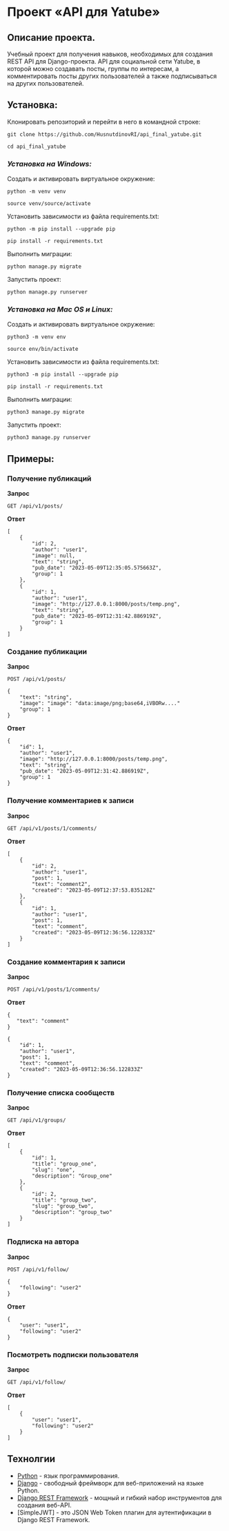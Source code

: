 # Проект «API для Yatube»

## Описание проекта.

Учебный проект для получения навыков, необходимых для создания REST API для Django-проекта.
API для социальной сети Yatube, в которой можно создавать посты, группы по интересам, а 
комментировать посты других пользователей а также подписываться на других пользователей.

## Установка:


Клонировать репозиторий и перейти в него в командной строке:

```
git clone https://github.com/HusnutdinovRI/api_final_yatube.git
```

```
cd api_final_yatube
```

### *Установка на Windows:*

Cоздать и активировать виртуальное окружение:

```
python -m venv venv
```

```
source venv/source/activate
```

Установить зависимости из файла requirements.txt:

```
python -m pip install --upgrade pip
```

```
pip install -r requirements.txt
```

Выполнить миграции:

```
python manage.py migrate
```

Запустить проект:

```
python manage.py runserver
```

### *Установка на Mac OS и Linux:*

Cоздать и активировать виртуальное окружение:

```
python3 -m venv env
```

```
source env/bin/activate
```

Установить зависимости из файла requirements.txt:

```
python3 -m pip install --upgrade pip
```

```
pip install -r requirements.txt
```

Выполнить миграции:

```
python3 manage.py migrate
```

Запустить проект:

```
python3 manage.py runserver
```



## Примеры:

### Получение публикаций

**Запрос**
```
GET /api/v1/posts/
```
**Ответ**
```
[
    {
        "id": 2,
        "author": "user1",
        "image": null,
        "text": "string",
        "pub_date": "2023-05-09T12:35:05.575663Z",
        "group": 1
    },
    {
        "id": 1,
        "author": "user1",
        "image": "http://127.0.0.1:8000/posts/temp.png",
        "text": "string",
        "pub_date": "2023-05-09T12:31:42.886919Z",
        "group": 1
    }
]
```
### Создание публикации

**Запрос**
```
POST /api/v1/posts/
```
```
{
    "text": "string",
    "image": "image": "data:image/png;base64,iVBORw...."
    "group": 1
}
```
**Ответ**
```
{
    "id": 1,
    "author": "user1",
    "image": "http://127.0.0.1:8000/posts/temp.png",
    "text": "string",
    "pub_date": "2023-05-09T12:31:42.886919Z",
    "group": 1
}
```
### Получение комментариев к записи

**Запрос**
```
GET /api/v1/posts/1/comments/
```
**Ответ**
```
[
    {
        "id": 2,
        "author": "user1",
        "post": 1,
        "text": "comment2",
        "created": "2023-05-09T12:37:53.835128Z"
    },
    {
        "id": 1,
        "author": "user1",
        "post": 1,
        "text": "comment",
        "created": "2023-05-09T12:36:56.122833Z"
    }
]
```
### Создание комментария к записи

**Запрос**
```
POST /api/v1/posts/1/comments/
```
**Ответ**
```
{
   "text": "comment"
}
```
```
{
    "id": 1,
    "author": "user1",
    "post": 1,
    "text": "comment",
    "created": "2023-05-09T12:36:56.122833Z"
}
```
### Получение списка сообществ

**Запрос**
```
GET /api/v1/groups/
```
**Ответ**
```
[
    {
        "id": 1,
        "title": "group_one",
        "slug": "one",
        "description": "Group_one"
    },
    {
        "id": 2,
        "title": "group_two",
        "slug": "group_two",
        "description": "group_two"
    }
]
```
### Подписка на автора

**Запрос**
```
POST /api/v1/follow/
```
```
{
    "following": "user2"
}
```
**Ответ**
```
{
    "user": "user1",
    "following": "user2"
}
```
### Посмотреть подписки пользователя

**Запрос**
```
GET /api/v1/follow/
```
**Ответ**
```
[
    {
        "user": "user1",
        "following": "user2"
    }
]
```

## Технолгии

-   [Python](https://www.python.org/)  - язык программирования.
-   [Django](https://www.djangoproject.com/)  - свободный фреймворк для веб-приложений на языке Python.
-   [Django REST Framework](https://www.django-rest-framework.org/)  - мощный и гибкий набор инструментов для создания веб-API.
-   [SimpleJWT] - это JSON Web Token плагин для аутентификации в Django REST Framework.


